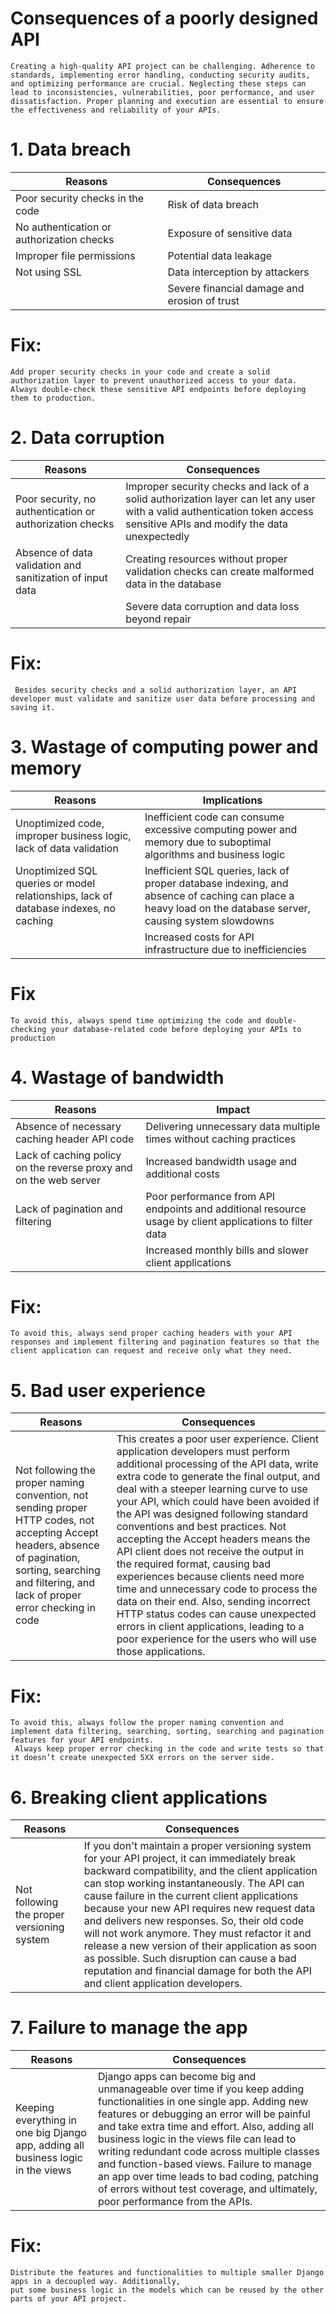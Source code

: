 #
# Consequences of a poorly designed API

```
Creating a high-quality API project can be challenging. Adherence to standards, implementing error handling, conducting security audits, and optimizing performance are crucial. Neglecting these steps can lead to inconsistencies, vulnerabilities, poor performance, and user dissatisfaction. Proper planning and execution are essential to ensure the effectiveness and reliability of your APIs.
```
# 1. Data breach   

| Reasons                                                              | Consequences                               |
|----------------------------------------------------------------------|--------------------------------------------|
| Poor security checks in the code                                     | Risk of data breach                        |
| No authentication or authorization checks                            | Exposure of sensitive data                 |
| Improper file permissions                                            | Potential data leakage                     |
| Not using SSL                                                        | Data interception by attackers             |
|                                                                      | Severe financial damage and erosion of trust |

# Fix: 
```
Add proper security checks in your code and create a solid authorization layer to prevent unauthorized access to your data.
Always double-check these sensitive API endpoints before deploying them to production.   
```
# 2. Data corruption

| Reasons                                                               |      Consequences                           |
|-----------------------------------------------------------------------|---------------------------------------------|
| Poor security, no authentication or authorization checks              | Improper security checks and lack of a solid authorization layer can let any user with a valid authentication token access sensitive APIs and modify the data unexpectedly |
| Absence of data validation and sanitization of input data             | Creating resources without proper validation checks can create malformed data in the database |
|                                                                       | Severe data corruption and data loss beyond repair |

# Fix:
```
 Besides security checks and a solid authorization layer, an API developer must validate and sanitize user data before processing and saving it. 
 ```

# 3. Wastage of computing power and memory

| Reasons                                                                                | Implications                               |
|----------------------------------------------------------------------------------------|--------------------------------------------|
| Unoptimized code, improper business logic, lack of data validation                     | Inefficient code can consume excessive computing power and memory due to suboptimal algorithms and business logic |
| Unoptimized SQL queries or model relationships, lack of database indexes, no caching   | Inefficient SQL queries, lack of proper database indexing, and absence of caching can place a heavy load on the database server, causing system slowdowns |
|                                                                                        | Increased costs for API infrastructure due to inefficiencies |

# Fix 

```
To avoid this, always spend time optimizing the code and double-checking your database-related code before deploying your APIs to production
```

# 4. Wastage of bandwidth

| Reasons                                                                | Impact                                      |
|------------------------------------------------------------------------|---------------------------------------------|
| Absence of necessary caching header API code                           | Delivering unnecessary data multiple times without caching practices |
| Lack of caching policy on the reverse proxy and on the web server      | Increased bandwidth usage and additional costs |
| Lack of pagination and filtering                                       | Poor performance from API endpoints and additional resource usage by client applications to filter data |
|                                                                        | Increased monthly bills and slower client applications |

# Fix: 
```
To avoid this, always send proper caching headers with your API responses and implement filtering and pagination features so that the client application can request and receive only what they need.
```
# 5. Bad user experience

| Reasons | Consequences |
|---------|--------------|
| Not following the proper naming convention, not sending proper HTTP codes, not accepting Accept headers, absence of pagination, sorting, searching and filtering, and lack of proper error checking in code | This creates a poor user experience. Client application developers must perform additional processing of the API data, write extra code to generate the final output, and deal with a steeper learning curve to use your API, which could have been avoided if the API was designed following standard conventions and best practices. Not accepting the Accept headers means the API client does not receive the output in the required format, causing bad experiences because clients need more time and unnecessary code to process the data on their end. Also, sending incorrect HTTP status codes can cause unexpected errors in client applications, leading to a poor experience for the users who will use those applications. |

# Fix: 
```
To avoid this, always follow the proper naming convention and implement data filtering, searching, sorting, searching and pagination features for your API endpoints.
 Always keep proper error checking in the code and write tests so that it doesn’t create unexpected 5XX errors on the server side.

```

# 6. Breaking client applications

| Reasons | Consequences |
|---------|--------------|
| Not following the proper versioning system | If you don't maintain a proper versioning system for your API project, it can immediately break backward compatibility, and the client application can stop working instantaneously. The API can cause failure in the current client applications because your new API requires new request data and delivers new responses. So, their old code will not work anymore. They must refactor it and release a new version of their application as soon as possible. Such disruption can cause a bad reputation and financial damage for both the API and client application developers. |

# 7. Failure to manage the app

| Reasons | Consequences |
|---------|--------------|
| Keeping everything in one big Django app, adding all business logic in the views | Django apps can become big and unmanageable over time if you keep adding functionalities in one single app. Adding new features or debugging an error will be painful and take extra time and effort. Also, adding all business logic in the views file can lead to writing redundant code across multiple classes and function-based views. Failure to manage an app over time leads to bad coding, patching of errors without test coverage, and ultimately, poor performance from the APIs. |

# Fix:
```
Distribute the features and functionalities to multiple smaller Django apps in a decoupled way. Additionally,
put some business logic in the models which can be reused by the other parts of your API project. 
```
